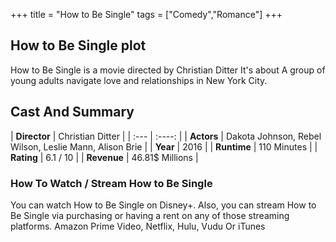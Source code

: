 +++
title = "How to Be Single"
tags = ["Comedy","Romance"]
+++
## How to Be Single plot
How to Be Single is a movie directed by Christian Ditter It's about A group of young adults navigate love and relationships in New York City.
## Cast And Summary
| **Director**      | Christian Ditter |
    | :---        |    :----:   |
    |  **Actors** | Dakota Johnson, Rebel Wilson, Leslie Mann, Alison Brie |
    | **Year**   | 2016    |
    |  **Runtime** | 110 Minutes |
    |  **Rating** | 6.1 / 10 | 
    |  **Revenue** | 46.81$ Millions |
### How To Watch / Stream How to Be Single
You can watch How to Be Single on Disney+.
Also, you can stream How to Be Single via purchasing or having a rent on any of those streaming platforms.
Amazon Prime Video, Netflix, Hulu, Vudu Or iTunes